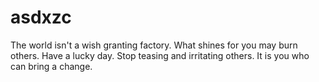 # asdxzc
The world isn't a wish granting factory.
What shines for you may burn others.
Have a lucky day.
Stop teasing and irritating others.
It is you who can bring a change.
